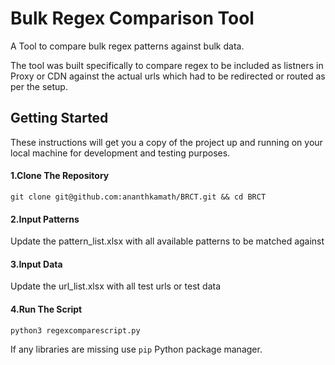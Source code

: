 # Bulk Regex Comparison Tool
A Tool to compare bulk regex patterns against bulk data. 

The tool was built specifically to compare regex to be included as listners in Proxy or CDN against the actual urls which had to be redirected or routed as per the setup.

## Getting Started
These instructions will get you a copy of the project up and running on your local machine for development and testing purposes.

#### 1.Clone The Repository
```
git clone git@github.com:ananthkamath/BRCT.git && cd BRCT
```

#### 2.Input Patterns
Update the pattern_list.xlsx with all available patterns to be matched against

#### 3.Input Data
Update the url_list.xlsx with all test urls or test data

#### 4.Run The Script
```
python3 regexcomparescript.py
```
If any libraries are missing use `pip` Python package manager.

